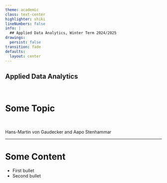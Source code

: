 ```yaml
---
theme: academic
class: text-center
highlighter: shiki
lineNumbers: false
info: |
  ## Applied Data Analytics, Winter Term 2024/2025
drawings:
  persist: false
transition: fade
defaults:
  layout: center
---
```


## Applied Data Analytics

<br>

# Some Topic

<br>

Hans-Martin von Gaudecker and Aapo Stenhammar


---

# Some Content

- First bullet
- Second bullet
